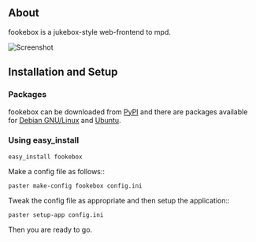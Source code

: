 ## About

fookebox is a jukebox-style web-frontend to mpd.

![Screenshot](https://raw.githubusercontent.com/cockroach/fookebox/media/screenshot.png)

## Installation and Setup

### Packages

fookebox can be downloaded from [PyPI](http://pypi.python.org/pypi/fookebox/) and there are packages available for [Debian GNU/Linux](http://packages.debian.org/fookebox) and [Ubuntu](http://packages.ubuntu.com/fookebox).

### Using easy_install

```
easy_install fookebox
```

Make a config file as follows::

```
paster make-config fookebox config.ini
```

Tweak the config file as appropriate and then setup the application::

```
paster setup-app config.ini
```

Then you are ready to go.
